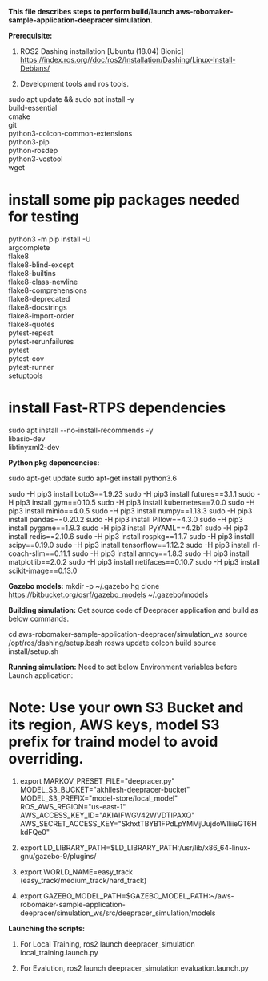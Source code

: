 
**This file describes steps to perform build/launch aws-robomaker-sample-application-deepracer simulation.**

**Prerequisite:**

1. ROS2 Dashing installation [Ubuntu (18.04) Bionic] 
https://index.ros.org//doc/ros2/Installation/Dashing/Linux-Install-Debians/

2. Development tools and ros tools.

sudo apt update && sudo apt install -y \
  build-essential \
  cmake \
  git \
  python3-colcon-common-extensions \
  python3-pip \
  python-rosdep \
  python3-vcstool \
  wget
# install some pip packages needed for testing
python3 -m pip install -U \
  argcomplete \
  flake8 \
  flake8-blind-except \
  flake8-builtins \
  flake8-class-newline \
  flake8-comprehensions \
  flake8-deprecated \
  flake8-docstrings \
  flake8-import-order \
  flake8-quotes \
  pytest-repeat \
  pytest-rerunfailures \
  pytest \
  pytest-cov \
  pytest-runner \
  setuptools
# install Fast-RTPS dependencies
sudo apt install --no-install-recommends -y \
  libasio-dev \
  libtinyxml2-dev

**Python pkg depencencies:**

sudo apt-get update 
sudo apt-get install python3.6

sudo -H pip3 install boto3==1.9.23
sudo -H pip3 install futures==3.1.1
sudo -H pip3 install gym==0.10.5
sudo -H pip3 install kubernetes==7.0.0
sudo -H pip3 install minio==4.0.5
sudo -H pip3 install numpy==1.13.3
sudo -H pip3 install pandas==0.20.2
sudo -H pip3 install Pillow==4.3.0
sudo -H pip3 install pygame==1.9.3
sudo -H pip3 install PyYAML==4.2b1
sudo -H pip3 install redis==2.10.6
sudo -H pip3 install rospkg==1.1.7
sudo -H pip3 install scipy==0.19.0
sudo -H pip3 install tensorflow==1.12.2
sudo -H pip3 install rl-coach-slim==0.11.1
sudo -H pip3 install annoy==1.8.3
sudo -H pip3 install matplotlib==2.0.2
sudo -H pip3 install netifaces==0.10.7
sudo -H pip3 install scikit-image==0.13.0 

**Gazebo models:**
  mkdir -p ~/.gazebo
  hg clone https://bitbucket.org/osrf/gazebo_models ~/.gazebo/models

**Building simulation:**
Get source code of Deepracer application and build as below commands.

  cd aws-robomaker-sample-application-deepracer/simulation_ws
  source /opt/ros/dashing/setup.bash
  rosws update
  colcon build
  source install/setup.sh

**Running simulation:**
Need to set below Environment variables before Launch application:

# Note: Use your own S3 Bucket and its region, AWS keys, model S3 prefix for traind model to avoid overriding.
1. export MARKOV_PRESET_FILE="deepracer.py" MODEL_S3_BUCKET="akhilesh-deepracer-bucket" MODEL_S3_PREFIX="model-store/local_model" ROS_AWS_REGION="us-east-1" AWS_ACCESS_KEY_ID="AKIAIFWGV42WVDTIPAXQ" AWS_SECRET_ACCESS_KEY="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"

2. export LD_LIBRARY_PATH=$LD_LIBRARY_PATH:/usr/lib/x86_64-linux-gnu/gazebo-9/plugins/

3. export WORLD_NAME=easy_track (easy_track/medium_track/hard_track)

4. export GAZEBO_MODEL_PATH=$GAZEBO_MODEL_PATH:~<Local path of example>/aws-robomaker-sample-application-deepracer/simulation_ws/src/deepracer_simulation/models

**Launching the scripts:**

1. For Local Training,
ros2 launch deepracer_simulation local_training.launch.py

2. For Evalution,
ros2 launch deepracer_simulation evaluation.launch.py


